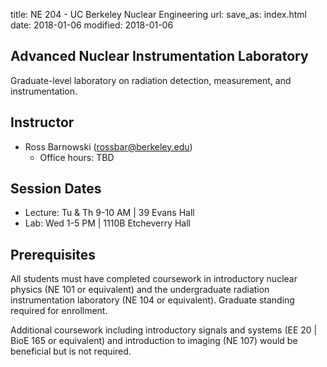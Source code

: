 title: NE 204 - UC Berkeley Nuclear Engineering
url:
save_as: index.html
date: 2018-01-06
modified: 2018-01-06

## Advanced Nuclear Instrumentation Laboratory

Graduate-level laboratory on radiation detection, measurement, and
instrumentation.

## Instructor

 - Ross Barnowski (rossbar@berkeley.edu)
    - Office hours: TBD

## Session Dates
 - Lecture: Tu & Th 9-10 AM | 39 Evans Hall
 - Lab: Wed 1-5 PM | 1110B Etcheverry Hall

## Prerequisites

All students must have completed coursework in introductory nuclear physics
(NE 101 or equivalent) and the undergraduate radiation instrumentation 
laboratory (NE 104 or equivalent). Graduate standing required for enrollment. 

Additional coursework including introductory signals and systems 
(EE 20 | BioE 165 or equivalent) and introduction to imaging (NE 107) would be
beneficial but is not required.
